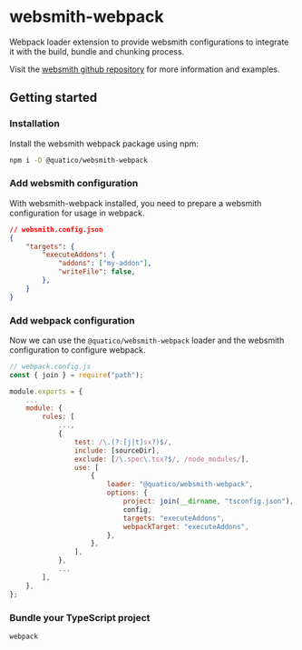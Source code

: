 # websmith-webpack

Webpack loader extension to provide websmith configurations to integrate it with the build, bundle and chunking process.

Visit the [websmith github repository](https://github.com/websmith) for more information and examples.

## Getting started

### Installation

Install the websmith webpack package using npm:

```sh
npm i -D @quatico/websmith-webpack
```

### Add websmith configuration

With websmith-webpack installed, you need to prepare a websmith configuration for usage in webpack.

```json
// websmith.config.json
{
    "targets": {
        "executeAddons": {
            "addons": ["my-addon"],
            "writeFile": false,
        },
    }
}
```

### Add webpack configuration

Now we can use the `@quatico/websmith-webpack` loader and the websmith configuration to configure webpack.

```javascript
// webpack.config.js
const { join } = require("path");

module.exports = {
    ...
    module: {
        rules: [
            ...,
            {
                test: /\.(?:[j|t]sx?)$/,
                include: [sourceDir],
                exclude: [/\.spec\.tsx?$/, /node_modules/],
                use: [
                    {
                        loader: "@quatico/websmith-webpack",
                        options: {
                            project: join(__dirname, "tsconfig.json"),
                            config,
                            targets: "executeAddons",
                            webpackTarget: "executeAddons",
                        },
                    },
                ],
            },
            ...
        ],
    },
};
```

### Bundle your TypeScript project

```sh
webpack
```
